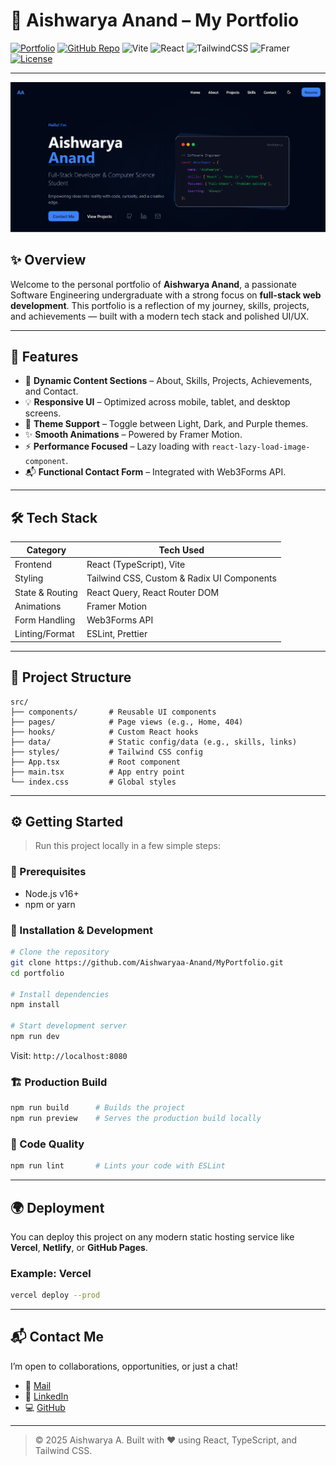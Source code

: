 # 🚀 Aishwarya Anand – My Portfolio

[![Portfolio](https://img.shields.io/badge/Live%20Portfolio-blueviolet?style=for-the-badge&logo=vercel&logoColor=white)](https://aathifzahir.dev)
[![GitHub Repo](https://img.shields.io/badge/Repo-181717?style=for-the-badge&logo=github&logoColor=white)](https://github.com/Aishwaryaa-Anand/MyPortfolio.git)
![Vite](https://img.shields.io/badge/vite-%23646CFF.svg?style=for-the-badge&logo=vite&logoColor=white)
![React](https://img.shields.io/badge/react-%2320232a.svg?style=for-the-badge&logo=react&logoColor=%2361DAFB)
![TailwindCSS](https://img.shields.io/badge/tailwindcss-%2338B2AC.svg?style=for-the-badge&logo=tailwind-css&logoColor=white)
![Framer](https://img.shields.io/badge/Framer-black?style=for-the-badge&logo=framer&logoColor=blue)
[![License](https://img.shields.io/badge/MIT-green?style=for-the-badge)](LICENSE)

---

![Portfolio Screenshot](./public/screenshot.png)

## ✨ Overview

Welcome to the personal portfolio of **Aishwarya Anand**, a passionate Software Engineering undergraduate with a strong focus on **full-stack web development**. This portfolio is a reflection of my journey, skills, projects, and achievements — built with a modern tech stack and polished UI/UX.

---

## 🎯 Features

- 📌 **Dynamic Content Sections** – About, Skills, Projects, Achievements, and Contact.
- 💡 **Responsive UI** – Optimized across mobile, tablet, and desktop screens.
- 🎨 **Theme Support** – Toggle between Light, Dark, and Purple themes.
- ✨ **Smooth Animations** – Powered by Framer Motion.
- ⚡ **Performance Focused** – Lazy loading with `react-lazy-load-image-component`.
- 📬 **Functional Contact Form** – Integrated with Web3Forms API.

---

## 🛠️ Tech Stack

| Category        | Tech Used                                      |
|----------------|------------------------------------------------|
| Frontend       | React (TypeScript), Vite                       |
| Styling        | Tailwind CSS, Custom & Radix UI Components     |
| State & Routing| React Query, React Router DOM                  |
| Animations     | Framer Motion                                  |
| Form Handling  | Web3Forms API                                  |
| Linting/Format | ESLint, Prettier                               |

---

## 📁 Project Structure

```
src/
├── components/       # Reusable UI components
├── pages/            # Page views (e.g., Home, 404)
├── hooks/            # Custom React hooks
├── data/             # Static config/data (e.g., skills, links)
├── styles/           # Tailwind CSS config
├── App.tsx           # Root component
├── main.tsx          # App entry point
└── index.css         # Global styles
```

---

## ⚙️ Getting Started

> Run this project locally in a few simple steps:

### 🔧 Prerequisites

- Node.js v16+
- npm or yarn

### 🚀 Installation & Development

```bash
# Clone the repository
git clone https://github.com/Aishwaryaa-Anand/MyPortfolio.git
cd portfolio

# Install dependencies
npm install

# Start development server
npm run dev
```

Visit: `http://localhost:8080`

### 🏗️ Production Build

```bash
npm run build      # Builds the project
npm run preview    # Serves the production build locally
```

### 🧹 Code Quality

```bash
npm run lint       # Lints your code with ESLint
```

---

## 🌍 Deployment

You can deploy this project on any modern static hosting service like **Vercel**, **Netlify**, or **GitHub Pages**.

### Example: Vercel

```bash
vercel deploy --prod
```

---

## 📬 Contact Me

I’m open to collaborations, opportunities, or just a chat!

- 📧 [Mail](mailto:aishwarya.anand1125@gmail.com)
- 💼 [LinkedIn](https://www.linkedin.com/in/aishwaryaa-anand/)
- 💻 [GitHub](https://github.com/Aishwaryaa-Anand)

---

> © 2025 Aishwarya A. Built with ❤️ using React, TypeScript, and Tailwind CSS.
